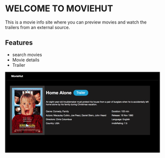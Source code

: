 # WELCOME TO MOVIEHUT
This is a movie info site where you can preview movies and watch the trailers from an external source.

## Features
* search movies  
* Movie details  
* Trailer


![](images/itemdisplay.png)
